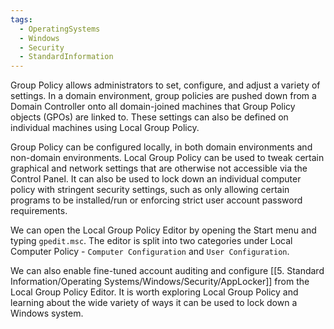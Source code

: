 ```yaml
---
tags:
  - OperatingSystems
  - Windows
  - Security
  - StandardInformation
---
```

Group Policy allows administrators to set, configure, and adjust a variety of settings. In a domain environment, group policies are pushed down from a Domain Controller onto all domain-joined machines that Group Policy objects (GPOs) are linked to. These settings can also be defined on individual machines using Local Group Policy.

Group Policy can be configured locally, in both domain environments and non-domain environments. Local Group Policy can be used to tweak certain graphical and network settings that are otherwise not accessible via the Control Panel. It can also be used to lock down an individual computer policy with stringent security settings, such as only allowing certain programs to be installed/run or enforcing strict user account password requirements.

We can open the Local Group Policy Editor by opening the Start menu and typing `gpedit.msc`. The editor is split into two categories under Local Computer Policy - `Computer Configuration` and `User Configuration`.

We can also enable fine-tuned account auditing and configure [[5. Standard Information/Operating Systems/Windows/Security/AppLocker]] from the Local Group Policy Editor. It is worth exploring Local Group Policy and learning about the wide variety of ways it can be used to lock down a Windows system.